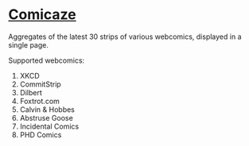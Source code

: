 # [Comicaze](https://comicaze.herokuapp.com)

Aggregates of the latest 30 strips of various webcomics, displayed in a single page.

Supported webcomics:

1. XKCD
2. CommitStrip
3. Dilbert
4. Foxtrot.com
5. Calvin & Hobbes
6. Abstruse Goose
7. Incidental Comics
8. PHD Comics